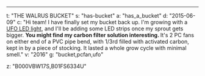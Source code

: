 ---
t: "THE WALRUS BUCKET"
s: "has-bucket"
a: "has_a_bucket"
d: "2015-06-09"
c: "Hi team! I have finally set my bucket back up. I'm growing with a <a href='https://amzn.to/36NO5zr'>UFO LED light</a>, and I'll be adding some LED strips once my sprout gets bigger. <strong>You might find my carbon filter solution interesting. </strong>It's 2 PC fans on either end of a PVC pipe bend, with 1/3rd filled with activated carbon, kept in by a piece of stocking. It lasted a whole grow cycle with minimal smell."
v: "2016"
g: "bucket,pcfan,ufo"

z: "B000VBW17S,B01FS6334U"
